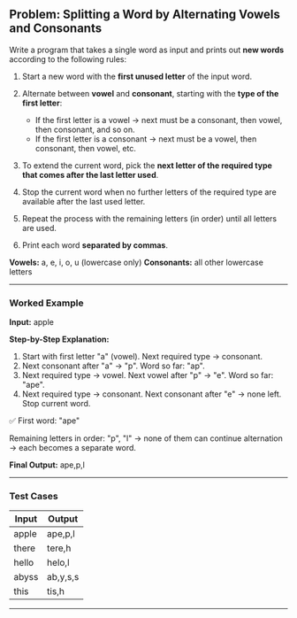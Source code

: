 ## **Problem: Splitting a Word by Alternating Vowels and Consonants**

Write a program that takes a single word as input and prints out **new words** according to the following rules:

1. Start a new word with the **first unused letter** of the input word.
2. Alternate between **vowel** and **consonant**, starting with the **type of the first letter**:

   * If the first letter is a vowel → next must be a consonant, then vowel, then consonant, and so on.
   * If the first letter is a consonant → next must be a vowel, then consonant, then vowel, etc.
3. To extend the current word, pick the **next letter of the required type that comes after the last letter used**.
4. Stop the current word when no further letters of the required type are available after the last used letter.
5. Repeat the process with the remaining letters (in order) until all letters are used.
6. Print each word **separated by commas**.

**Vowels:** a, e, i, o, u (lowercase only)
**Consonants:** all other lowercase letters

---

### **Worked Example**

**Input:**
apple

**Step-by-Step Explanation:**

1. Start with first letter "a" (vowel). Next required type → consonant.
2. Next consonant after "a" → "p". Word so far: "ap".
3. Next required type → vowel. Next vowel after "p" → "e". Word so far: "ape".
4. Next required type → consonant. Next consonant after "e" → none left. Stop current word.

✅ First word: "ape"

Remaining letters in order: "p", "l" → none of them can continue alternation → each becomes a separate word.

**Final Output:**
ape,p,l

---

### **Test Cases**

| Input | Output    |
| ----- | --------- |
| apple | ape,p,l   |
| there | tere,h    |
| hello | helo,l    |
| abyss | ab,y,s,s  |
| this  | tis,h     |

---
